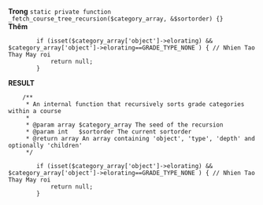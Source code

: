 **Trong** ```static private function _fetch_course_tree_recursion($category_array, &$sortorder) {}```  
**Thêm**  
```
        if (isset($category_array['object']->elorating) && $category_array['object']->elorating==GRADE_TYPE_NONE ) { // Nhien Tao Thay May roi
            return null;
        }
```  
**RESULT**
```
    /**
     * An internal function that recursively sorts grade categories within a course
     *
     * @param array $category_array The seed of the recursion
     * @param int   $sortorder The current sortorder
     * @return array An array containing 'object', 'type', 'depth' and optionally 'children'
     */
    
        if (isset($category_array['object']->elorating) && $category_array['object']->elorating==GRADE_TYPE_NONE ) { // Nhien Tao Thay May roi
            return null;
        }
```

